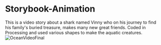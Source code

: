 # Storybook-Animation
This is a video story about a shark named Vinny who on his journey to find his family's buried treasure, makes many new great friends. Coded in Processing and used various shapes to make the aquatic creatures. 
![OceanVideoFinal](https://user-images.githubusercontent.com/121467771/211580242-00069450-db7e-413b-a2ed-3d81fed96d88.png)

